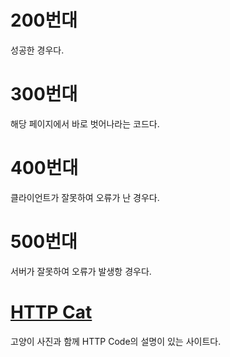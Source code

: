 # 200번대
성공한 경우다.

# 300번대
해당 페이지에서 바로 벗어나라는 코드다.

# 400번대
클라이언트가 잘못하여 오류가 난 경우다.

# 500번대
서버가 잘못하여 오류가 발생항 경우다.

# [HTTP Cat](https://http.cat/)
고양이 사진과 함께 HTTP Code의 설명이 있는 사이트다.
